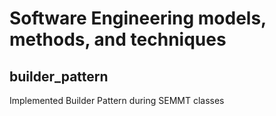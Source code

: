 # Software Engineering models, methods, and techniques

## builder_pattern

Implemented Builder Pattern during SEMMT classes

